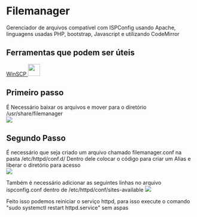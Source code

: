 # Filemanager
Gerenciador de arquivos compatível com ISPConfig usando Apache, linguagens usadas PHP, bootstrap, Javascript e utilizando CodeMirror

<h2>Ferramentas que podem ser úteis</h2>
<a href="https://winscp.net/eng/downloads.php">WinSCP <img src="https://www.ultratechinformatica.com.br/assets/images/github/winscp.jpg" height="32px" width="32px" /></a>

<h2>Primeiro passo</h2>
É Necessário baixar os arquivos e mover para o diretório /usr/share/filemanager <br>
<img src="https://www.ultratechinformatica.com.br/assets/images/github/caminho_filemanager.png" />

<h2>Segundo Passo</h2>
É necessário que seja criado um arquivo chamado filemanager.conf na pasta /etc/httpd/conf.d/ Dentro dele colocar o código para criar um Alias e liberar o diretório para acesso <br>
<img src="https://www.ultratechinformatica.com.br/assets/images/github/img2.png" />

Também é necessário adicionar as seguintes linhas no arquivo ispconfig.conf dentro de /etc/httpd/conf/sites-available
<img src="https://www.ultratechinformatica.com.br/assets/images/github/img3.png" />

Feito isso podemos reiniciar o serviço httpd, para isso execute o comando "sudo systemctl restart httpd.service" sem aspas
